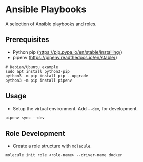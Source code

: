 # Ansible Playbooks

A selection of Ansible playbooks and roles.

## Prerequisites

* Python pip (https://pip.pypa.io/en/stable/installing/)
* pipenv (https://pipenv.readthedocs.io/en/stable/)

```shell
# Debian/Ubuntu example
sudo apt install python3-pip
python3 -m pip install pip --upgrade
python3 -m pip install pipenv
```

## Usage

* Setup the virtual environment. Add `--dev`, for development.

```shell
pipenv sync --dev
```
## Role Development

* Create a role structure with `molecule`.

```shell
molecule init role <role-name> --driver-name docker
```
